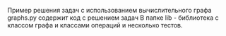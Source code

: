 Пример решения задач с использованием вычислительного графа
graphs.py содержит код с решением задач
В папке lib -  библиотека с классом графа и классами операций и несколько тестов.
